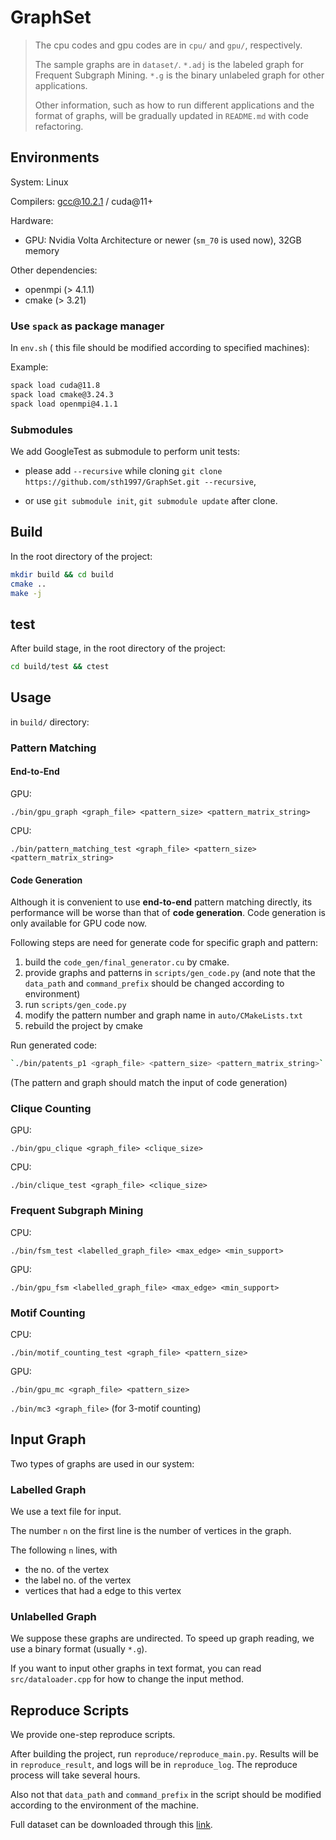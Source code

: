 # GraphSet

> The cpu codes and gpu codes are in `cpu/` and `gpu/`, respectively.
>
> The sample graphs are in `dataset/`. `*.adj` is the labeled graph for Frequent Subgraph Mining.  `*.g` is the binary unlabeled graph for other applications.
>
> Other information, such as how to run different applications and the format of graphs, will be gradually updated in `README.md` with code refactoring.


## Environments

System: Linux

Compilers: gcc@10.2.1 / cuda@11+

Hardware:

+ GPU: Nvidia Volta Architecture or newer (`sm_70` is used now), 32GB memory

Other dependencies:

+ openmpi (> 4.1.1)
+ cmake (> 3.21)

### Use `spack` as package manager

In `env.sh` ( this file should be modified according to specified machines):

Example:

```bash
spack load cuda@11.8
spack load cmake@3.24.3
spack load openmpi@4.1.1
```

### Submodules

We add GoogleTest as submodule to perform unit tests:

+ please add `--recursive` while cloning `git clone https://github.com/sth1997/GraphSet.git --recursive`,

+ or use `git submodule init`, `git submodule update` after clone.


## Build

In the root directory of the project:

```bash
mkdir build && cd build
cmake ..
make -j
```

## test 

After build stage, in the root directory of the project:

```bash
cd build/test && ctest
```

## Usage

in `build/` directory:

### Pattern Matching

#### End-to-End

GPU:

`./bin/gpu_graph <graph_file> <pattern_size> <pattern_matrix_string>`

CPU:

`./bin/pattern_matching_test <graph_file> <pattern_size> <pattern_matrix_string>`


#### Code Generation

Although it is convenient to use **end-to-end** pattern matching directly, its performance will be worse than that of **code generation**. Code generation is only available for GPU code now.

Following steps are need for generate code for specific graph and pattern:

1. build the `code_gen/final_generator.cu` by cmake.
2. provide graphs and patterns in `scripts/gen_code.py` (and note that the `data_path` and `command_prefix` should be changed according to environment)
3. run `scripts/gen_code.py`
4. modify the pattern number and graph name in `auto/CMakeLists.txt`
5. rebuild the project by cmake

Run generated code:

```bash
`./bin/patents_p1 <graph_file> <pattern_size> <pattern_matrix_string>`
```

(The pattern and graph should match the input of code generation)

### Clique Counting

GPU:

`./bin/gpu_clique <graph_file> <clique_size>`

CPU:

`./bin/clique_test <graph_file> <clique_size>`



### Frequent Subgraph Mining

CPU:

`./bin/fsm_test <labelled_graph_file> <max_edge> <min_support>`

GPU:

`./bin/gpu_fsm <labelled_graph_file> <max_edge> <min_support>` 

### Motif Counting

CPU:

`./bin/motif_counting_test <graph_file> <pattern_size>`

GPU:

`./bin/gpu_mc <graph_file> <pattern_size>`

`./bin/mc3 <graph_file>` (for 3-motif counting)


## Input Graph

Two types of graphs are used in our system:

### Labelled Graph

We use a text file for input.

The number `n` on the first line is the number of vertices in the graph.

The following `n` lines, with

+ the no. of the vertex
+ the label no. of the vertex
+ vertices that had a edge to this vertex


### Unlabelled Graph

We suppose these graphs are undirected. To speed up graph reading, we use a binary format (usually `*.g`). 

If you want to input other graphs in text format, you can read `src/dataloader.cpp` for how to change the input method.
 
## Reproduce Scripts

We provide one-step reproduce scripts. 

After building the project, run `reproduce/reproduce_main.py`. Results will be in `reproduce_result`, and logs will be in `reproduce_log`. The reproduce process will take several hours.

Also not that `data_path` and `command_prefix` in the script should be modified according to the environment of the machine.

Full dataset can be downloaded through this [link](https://1drv.ms/f/s!Agc-P1eh9RVug-IM6eVlnMCpYCGCpQ?e=LlMueg). 

